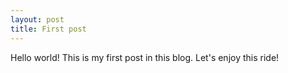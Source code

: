 ```yaml
---
layout: post
title: First post
---
```


Hello world! This is my first post in this blog. Let's enjoy this ride!

